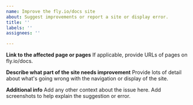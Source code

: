 ```yaml
---
name: Improve the fly.io/docs site
about: Suggest improvements or report a site or display error.
title: ''
labels: ''
assignees: ''

---
```


**Link to the affected page or pages**
If applicable, provide URLs of pages on fly.io/docs.

**Describe what part of the site needs improvement**
Provide lots of detail about what's going wrong with the navigation or display of the site.

**Additional info**
Add any other context about the issue here. Add screenshots to help explain the suggestion or error.
